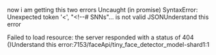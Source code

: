 now i am getting this two errors 
Uncaught (in promise) SyntaxError: Unexpected token '<', "<!--# SNNs"... is not valid JSONUnderstand this error


 Failed to load resource: the server responded with a status of 404 ()Understand this error:7153/faceApi/tiny_face_detector_model-shard1:1 
